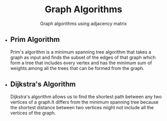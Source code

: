 <h1 align="center">Graph Algorithms</h1>
<p align = "center">Graph algorithms using adjacency matrix</p>
<ul>
  <li> <h2>Prim Algorithm</h2></li>
  <p>Prim's algorithm is a minimum spanning tree algorithm that takes a graph as input and finds the subset of the edges of that graph which form a tree that includes every vertex
    and has the minimum sum of weights among all the trees that can be formed from the graph.</p>
  <li><h2>Dijkstra's Algorithm</h2></li> 
   <p> Dijkstra's algorithm allows us to find the shortest path between any two vertices of a graph.It differs from the minimum spanning tree because the shortest distance between two vertices might not include all the vertices of the graph. </p>
</ul>

